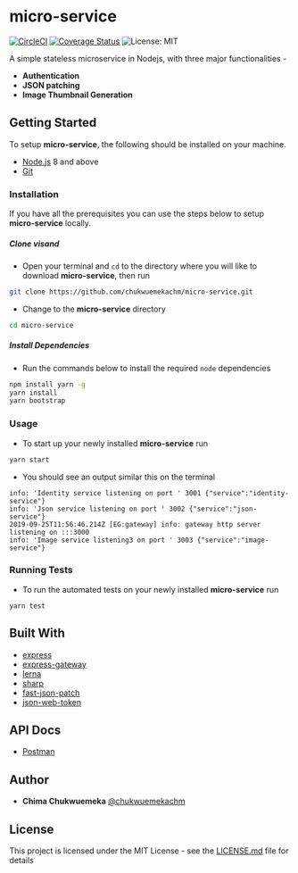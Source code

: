 # micro-service

[![CircleCI](https://circleci.com/gh/chukwuemekachm/micro-service.svg?style=svg)](https://circleci.com/gh/chukwuemekachm/micro-service) [![Coverage Status](https://coveralls.io/repos/github/chukwuemekachm/micro-service/badge.svg?branch=master)](https://coveralls.io/github/chukwuemekachm/micro-service?branch=master) ![License: MIT](https://img.shields.io/badge/License-MIT-yellow.svg?style=popout-square&logo=javascript&logoColor=yellow)

A simple stateless microservice in Nodejs, with three major functionalities -

* **Authentication**
* **JSON patching**
* **Image Thumbnail Generation**

## Getting Started
To setup **micro-service**, the following should be installed on your machine.

- [Node.js](https://nodejs.org/en/download/current/) 8 and above
- [Git](https://git-scm.com/downloads)

### Installation

If you have all the prerequisites you can use the steps below to setup **micro-service** locally.

##### Clone visand
- Open your terminal and `cd` to the directory where you will like to download **micro-service**, then run
```sh
git clone https://github.com/chukwuemekachm/micro-service.git
```
- Change to the **micro-service** directory
```sh
cd micro-service
```


##### Install Dependencies
- Run the commands below to install the required `node` dependencies
```bash
npm install yarn -g
yarn install
yarn bootstrap
```

### Usage
- To start up your newly installed **micro-service** run
```sh
yarn start
```
- You should see an output similar this on the terminal
```
info: 'Identity service listening on port ' 3001 {"service":"identity-service"}
info: 'Json service listening on port ' 3002 {"service":"json-service"}
2019-09-25T11:56:46.214Z [EG:gateway] info: gateway http server listening on :::3000
info: 'Image service listening3 on port ' 3003 {"service":"image-service"}
```

### Running Tests
- To run the automated tests on your newly installed **micro-service** run
```bashsh
yarn test
```

## Built With
- [express](https://expressjs.com/)
- [express-gateway](https://www.express-gateway.io/)
- [lerna](https://lerna.js.org/)
- [sharp](https://sharp.pixelplumbing.com/en/stable/)
- [fast-json-patch](https://github.com/Starcounter-Jack/JSON-Patch)
- [json-web-token](https://jwt.io/)

## API Docs
- [Postman](https://documenter.getpostman.com/view/3397523/SVn2PFma?version=latest)

## Author

* **Chima Chukwuemeka** [@chukwuemekachm](https://github.com/chukwuemekachm)


## License

This project is licensed under the MIT License - see the [LICENSE.md](https://github.com/chukwuemekachm/gridly_random_number_generator/blob/develop/LICENSE) file for details
